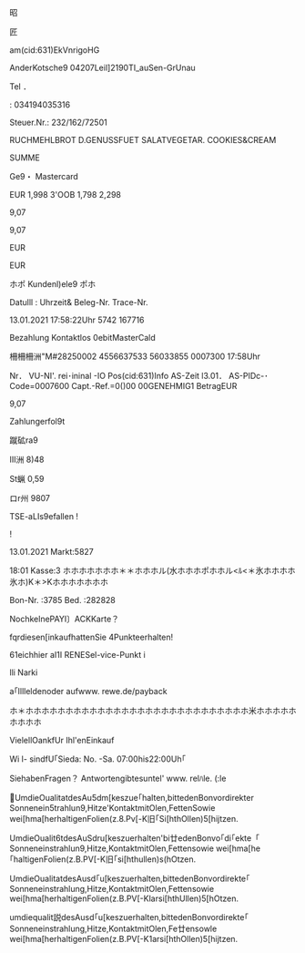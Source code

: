 昭

匠

am(cid:631)EkVnrigoHG

AnderKotsche9
04207Leil]2190TI_auSen-GrUnau

Tel ．

: 034194035316

Steuer.Nr.: 232/162/72501

RUCHMEHLBROT
D.GENUSSFUET
SALATVEGETAR.
COOKIES&CREAM

SUMME

Ge9・ Mastercard

EUR
1,998
3'OOB
1,798
2,298

9,07

9,07

EUR

EUR

ホポ Kundenl)ele9 ポホ

Datulll :
Uhrzeit&
Beleg-Nr.
Trace-Nr.

13.01.2021
17:58:22Uhr
5742
167716

Bezahlung
Kontaktlos
0ebitMasterCald

柵柵柵洲"M#28250002
4556637533
56033855
0007300
17:58Uhr

Nr．
VU-NI'.
rei･ininal -IO
Pos(cid:631)Info
AS-Zeit l3.01．
AS-PIDc-･Code=0007600
Capt.-Ref.=0()00
00GENEHMIG1
BetragEUR

9,07

Zahlungerfol9t

蹴砿ra9

Ⅲ洲
8)48

St蝋
0,59

ロr州
9807

TSE-aLIs9efallen !

!

13.01.2021
Markt:5827

18:01
Kasse:3
ホホホホホホホ＊＊ホホホル(水ホホホポホホル<ﾙ<＊氷ホホホホ氷ホ)K＊>Kホホホホホホホ

Bon-Nr. :3785
Bed. :282828

NochkelnePAYI〕ACKKarte？

fqrdiesen[inkaufhattenSie
4Punkteerhalten!

61eichhier aI1I RENESel-vice-Punkt i

lli Narki

a｢lllleldenoder aufwww. rewe.de/payback

ホ＊ホホホホホホホホホホホホホホホホホホホホホホホホホホホホ米ホホホホホホホホホ

VielellOankfUr Ihl'enEinkauf

Wi l- sindfU｢Sieda:
No. -Sa. 07:00his22:00Uh｢

SiehabenFragen？
Antwortengibtesuntel' www. relﾊle. (:le

UmdieOualitatdesAu5dm[keszue｢halten,bittedenBonvordirekter
Sonnenein5trahlun9,Hitze'KontaktmitOlen,FettenSowie
wei[hma[herhaltigenFolien(z.8.Pv[-K旧｢Si[hthOllen)5[hijtzen.

UmdieOualit6tdesAuSdru[keszuerhalten'bi廿edenBonvo｢di｢ekte「
Sonneneinstrahlun9,Hitze,KontaktmitOlen,Fettensowie
wei[hma[he｢haltigenFolien(z.B.PV[-K旧｢si[hthullen)s(hOtzen.

UmdieOualitatdesAusd｢u[keszuerhalten,bittedenBonvordirekte｢
Sonneneinstrahlung,Hitze,KontaktmitOlen,Fettensowie
wei[hma[herhaltigenFolien(z.B.PV[-Klarsi[hthUllen)5[hOtzen.

umdiequalit説desAusd｢u[keszuerhalten,bittedenBonvordirekte｢
Sonneneinstrahlung,Hitze,KontaktmitOlen,Fe廿ensowle
wei[hma[herhaltigenFolien(z.B.PV[-K1arsi[hthOllen)5[hijtzen.

